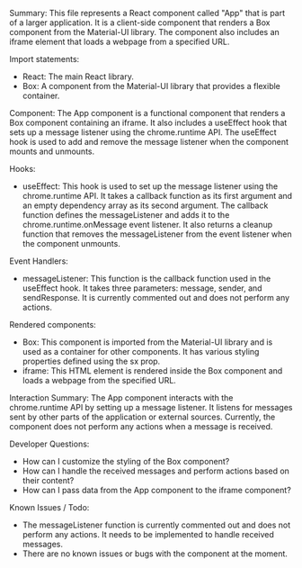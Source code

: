 Summary:
This file represents a React component called "App" that is part of a larger application. It is a client-side component that renders a Box component from the Material-UI library. The component also includes an iframe element that loads a webpage from a specified URL.

Import statements:
- React: The main React library.
- Box: A component from the Material-UI library that provides a flexible container.

Component:
The App component is a functional component that renders a Box component containing an iframe. It also includes a useEffect hook that sets up a message listener using the chrome.runtime API. The useEffect hook is used to add and remove the message listener when the component mounts and unmounts.

Hooks:
- useEffect: This hook is used to set up the message listener using the chrome.runtime API. It takes a callback function as its first argument and an empty dependency array as its second argument. The callback function defines the messageListener and adds it to the chrome.runtime.onMessage event listener. It also returns a cleanup function that removes the messageListener from the event listener when the component unmounts.

Event Handlers:
- messageListener: This function is the callback function used in the useEffect hook. It takes three parameters: message, sender, and sendResponse. It is currently commented out and does not perform any actions.

Rendered components:
- Box: This component is imported from the Material-UI library and is used as a container for other components. It has various styling properties defined using the sx prop.
- iframe: This HTML element is rendered inside the Box component and loads a webpage from the specified URL.

Interaction Summary:
The App component interacts with the chrome.runtime API by setting up a message listener. It listens for messages sent by other parts of the application or external sources. Currently, the component does not perform any actions when a message is received.

Developer Questions:
- How can I customize the styling of the Box component?
- How can I handle the received messages and perform actions based on their content?
- How can I pass data from the App component to the iframe component?

Known Issues / Todo:
- The messageListener function is currently commented out and does not perform any actions. It needs to be implemented to handle received messages.
- There are no known issues or bugs with the component at the moment.